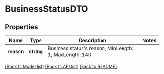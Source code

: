 # BusinessStatusDTO

## Properties
Name | Type | Description | Notes
------------ | ------------- | ------------- | -------------
**reason** | **string** | Business status&#39;s reason; MinLength: 1, MaxLength: 140 | 

[[Back to Model list]](../README.md#documentation-for-models) [[Back to API list]](../README.md#documentation-for-api-endpoints) [[Back to README]](../README.md)


